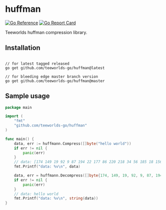 # huffman

[![Go Reference](https://pkg.go.dev/badge/github.com/teeworlds-go/huffman.svg)](https://pkg.go.dev/github.com/teeworlds-go/huffman) [![Go Report Card](https://goreportcard.com/badge/github.com/teeworlds-go/huffman)](https://goreportcard.com/report/github.com/teeworlds-go/huffman)

Teeworlds huffman compression library.

## Installation

```shell

// for latest tagged released
go get github.com/teeworlds-go/huffman@latest

// for bleeding edge master branch version
go get github.com/teeworlds-go/huffman@master
```

## Sample usage

```go
package main

import (
    "fmt"
    "github.com/teeworlds-go/huffman"
)

func main() {
    data, err := huffmann.Compress([]byte("hello world"))
    if err != nil {
        panic(err)
    }
    // data: [174 149 19 92 9 87 194 22 177 86 220 218 34 56 185 18 156 168 184 1]
    fmt.Printf("data: %v\n", data)

    data, err = huffmann.Decompress([]byte{174, 149, 19, 92, 9, 87, 194, 22, 177, 86, 220, 218, 34, 56, 185, 18, 156, 168, 184, 1})
    if err != nil {
        panic(err)
    }
    // data: hello world
    fmt.Printf("data: %v\n", string(data))
}
```
